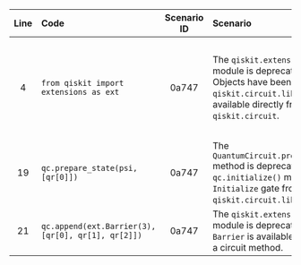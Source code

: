 | Line | Code | Scenario ID | Scenario | Artifact | Refactoring |
| :--: | :--- | :---------: | :------- | :------- | :---------- |
| 4 | `from qiskit import extensions as ext` | 0a747 | The `qiskit.extensions` module is deprecated. Objects have been moved to `qiskit.circuit.library` or are available directly from `qiskit.circuit`. | `qiskit.extensions` | Remove `from qiskit import extensions as ext` and import specific components (e.g., `Barrier` from `qiskit.circuit`, `Initialize` from `qiskit.circuit.library`) as needed. |
| 19 | `qc.prepare_state(psi, [qr[0]])` | 0a747 | The `QuantumCircuit.prepare_state` method is deprecated. Use `qc.initialize()` method or `Initialize` gate from `qiskit.circuit.library`. | `QuantumCircuit.prepare_state` | `qc.initialize(psi, [qr[0]])` |
| 21 | `qc.append(ext.Barrier(3), [qr[0], qr[1], qr[2]])` | 0a747 | The `qiskit.extensions` module is deprecated. `Barrier` is available directly as a circuit method. | `ext.Barrier` | `qc.barrier(qr[0], qr[1], qr[2])` |
